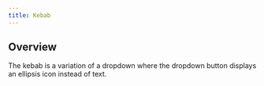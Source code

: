 ```yaml
---
title: Kebab
---
```

## Overview

The kebab is a variation of a dropdown where the dropdown button displays an ellipsis icon instead of text.
